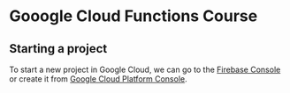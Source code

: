 # Gooogle Cloud Functions Course

## Starting a project

To start a new project in Google Cloud, we can go to the [Firebase Console](https://console.firebase.google.com) or create it from [Google Cloud Platform Console](https://console.cloud.google.com).